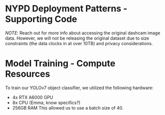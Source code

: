 # NYPD Deployment Patterns - Supporting Code
*NOTE*: Reach out for more info about accessing the original dashcam image data. However, we will not be releasing the original dataset due to size constraints (the data clocks in at over 10TB) and privacy considerations. 

# Model Training - Compute Resources 
To train our YOLOv7 object classifier, we utilized the following hardware: 
- 4x RTX A6000 GPU
- 8x CPU (Emma, know specifics?) 
- 256GB RAM 
This allowed us to use a batch size of 40. 
